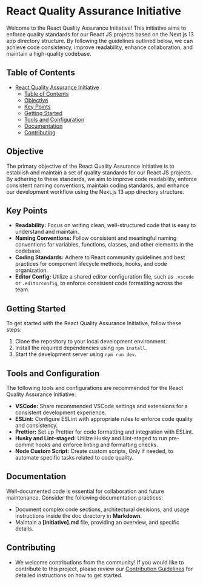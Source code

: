 # React Quality Assurance Initiative

Welcome to the React Quality Assurance Initiative! This initiative aims to enforce quality standards for our React JS projects based on the Next.js 13 app directory structure. By following the guidelines outlined below, we can achieve code consistency, improve readability, enhance collaboration, and maintain a high-quality codebase.

## Table of Contents

- [React Quality Assurance Initiative](#react-quality-assurance-initiative)
  - [Table of Contents](#table-of-contents)
  - [Objective](#objective)
  - [Key Points](#key-points)
  - [Getting Started](#getting-started)
  - [Tools and Configuration](#tools-and-configuration)
  - [Documentation](#documentation)
  - [Contributing](#contributing)

## Objective

The primary objective of the React Quality Assurance Initiative is to establish and maintain a set of quality standards for our React JS projects. By adhering to these standards, we aim to improve code readability, enforce consistent naming conventions, maintain coding standards, and enhance our development workflow using the Next.js 13 app directory structure.

## Key Points

- **Readability:** Focus on writing clean, well-structured code that is easy to understand and maintain.
- **Naming Conventions:** Follow consistent and meaningful naming conventions for variables, functions, classes, and other elements in the codebase.
- **Coding Standards:** Adhere to React community guidelines and best practices for component lifecycle methods, hooks, and code organization.
- **Editor Config:** Utilize a shared editor configuration file, such as `.vscode` or `.editorconfig`, to enforce consistent code formatting across the team.

## Getting Started

To get started with the React Quality Assurance Initiative, follow these steps:

1. Clone the repository to your local development environment.
2. Install the required dependencies using `npm install`.
3. Start the development server using `npm run dev`.

## Tools and Configuration

The following tools and configurations are recommended for the React Quality Assurance Initiative:

- **VSCode:** Share recommended VSCode settings and extensions for a consistent development experience.
- **ESLint:** Configure ESLint with appropriate rules to enforce code quality and consistency.
- **Prettier:** Set up Prettier for code formatting and integration with ESLint.
- **Husky and Lint-staged:** Utilize Husky and Lint-staged to run pre-commit hooks and enforce linting and formatting checks.
- **Node Custom Script:** Create custom scripts, Only if needed, to automate specific tasks related to code quality.

## Documentation
Well-documented code is essential for collaboration and future maintenance. Consider the following documentation practices:
- Document complex code sections, architectural decisions, and usage instructions inside the doc directory in **Markdown**.
- Maintain a **[initiative].md** file, providing an overview, and specific details.

## Contributing
- We welcome contributions from the community! If you would like to contribute to this project, please review our [Contribution Guidelines](CONTRIBUTING.md) for detailed instructions on how to get started.



